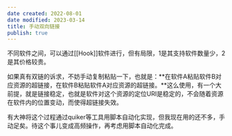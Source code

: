 ```yaml
---
date created: 2022-08-01
date modified: 2023-03-14
title: 手动双向链接
publish: true
---
```


不同软件之间，可以通过[[Hook]]软件进行，但有局限，1是其支持软件数量少，2是其价格较贵。

如果真有双链的诉求，不妨手动复制粘贴一下，也就是：**在软件A粘贴软件B对应资源的超链接，在软件B粘贴软件A对应资源的超链接。**这么使用，有一个大前提，就是链接稳定，也就是软件对这个资源的定位URI是稳定的，不会随着资源在软件内的位置变动，而使得超链接失效。

有大神将这个过程通过quiker等工具用脚本自动化实现，但我现在用的还不多，手动足矣。待这个事儿变成高频操作，再考虑用脚本自动化完成。